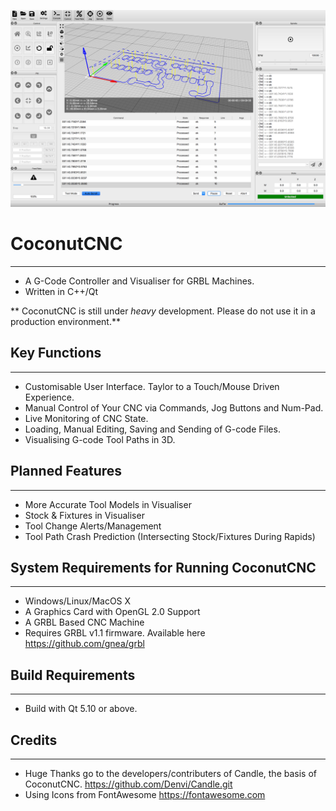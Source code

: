 ![Screenshot](github/s1.png "Screenshot")

# CoconutCNC
-----------
* A G-Code Controller and Visualiser for GRBL Machines. 
* Written in C++/Qt

** CoconutCNC is still under *heavy* development. Please do not use it in a production environment.**

## Key Functions
------------------------
* Customisable User Interface. Taylor to a Touch/Mouse Driven Experience.
* Manual Control of Your CNC via Commands, Jog Buttons and Num-Pad.
* Live Monitoring of CNC State.
* Loading, Manual Editing, Saving and Sending of G-code Files.
* Visualising G-code Tool Paths in 3D. 

## Planned Features
------------------
* More Accurate Tool Models in Visualiser
* Stock & Fixtures in Visualiser
* Tool Change Alerts/Management
* Tool Path Crash Prediction (Intersecting Stock/Fixtures During Rapids)

## System Requirements for Running CoconutCNC
-------------------
* Windows/Linux/MacOS X 
* A Graphics Card with OpenGL 2.0 Support
* A GRBL Based CNC Machine
* Requires GRBL v1.1 firmware. Available here https://github.com/gnea/grbl

## Build Requirements
------------------
* Build with Qt 5.10 or above.

## Credits
------------
* Huge Thanks go to the developers/contributers of Candle, the basis of CoconutCNC. https://github.com/Denvi/Candle.git
* Using Icons from FontAwesome https://fontawesome.com
